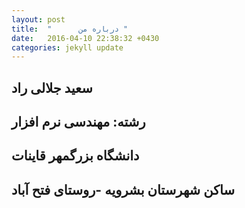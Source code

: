 ```yaml
---
layout: post
title:  "      درباره من "
date:   2016-04-10 22:38:32 +0430
categories: jekyll update
---
```

سعید جلالی راد
----
 
رشته: مهندسی نرم افزار
----

دانشگاه بزرگمهر قاینات
---

ساکن شهرستان بشرویه -روستای فتح آباد
----
